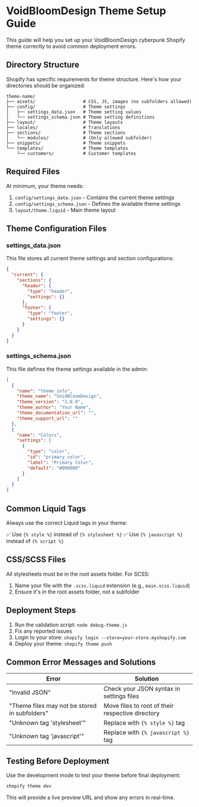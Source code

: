 # VoidBloomDesign Theme Setup Guide

This guide will help you set up your VoidBloomDesign cyberpunk Shopify theme correctly to avoid common deployment errors.

## Directory Structure

Shopify has specific requirements for theme structure. Here's how your directories should be organized:

```
theme-name/
├── assets/                  # CSS, JS, images (no subfolders allowed)
├── config/                  # Theme settings
│   ├── settings_data.json   # Theme setting values
│   └── settings_schema.json # Theme setting definitions
├── layout/                  # Theme layouts
├── locales/                 # Translations
├── sections/                # Theme sections
│   └── modules/             # (Only allowed subfolder)
├── snippets/                # Theme snippets
└── templates/               # Theme templates
    └── customers/           # Customer templates
```

## Required Files

At minimum, your theme needs:

1. `config/settings_data.json` - Contains the current theme settings
2. `config/settings_schema.json` - Defines the available theme settings
3. `layout/theme.liquid` - Main theme layout

## Theme Configuration Files

### settings_data.json

This file stores all current theme settings and section configurations:

```json
{
  "current": {
    "sections": {
      "header": {
        "type": "header",
        "settings": {}
      },
      "footer": {
        "type": "footer",
        "settings": {}
      }
    }
  }
}
```

### settings_schema.json

This file defines the theme settings available in the admin:

```json
[
  {
    "name": "theme_info",
    "theme_name": "VoidBloomDesign",
    "theme_version": "1.0.0",
    "theme_author": "Your Name",
    "theme_documentation_url": "",
    "theme_support_url": ""
  },
  {
    "name": "Colors",
    "settings": [
      {
        "type": "color",
        "id": "primary_color",
        "label": "Primary Color",
        "default": "#000000"
      }
    ]
  }
]
```

## Common Liquid Tags

Always use the correct Liquid tags in your theme:

✅ Use `{% style %}` instead of `{% stylesheet %}`
✅ Use `{% javascript %}` instead of `{% script %}`

## CSS/SCSS Files

All stylesheets must be in the root assets folder. For SCSS:

1. Name your file with the `.scss.liquid` extension (e.g., `main.scss.liquid`)
2. Ensure it's in the root assets folder, not a subfolder

## Deployment Steps

1. Run the validation script: `node debug-theme.js`
2. Fix any reported issues
3. Login to your store: `shopify login --store=your-store.myshopify.com`
4. Deploy your theme: `shopify theme push`

## Common Error Messages and Solutions

| Error | Solution |
|-------|----------|
| "Invalid JSON" | Check your JSON syntax in settings files |
| "Theme files may not be stored in subfolders" | Move files to root of their respective directory |
| "Unknown tag 'stylesheet'" | Replace with `{% style %}` tag |
| "Unknown tag 'javascript'" | Replace with `{% javascript %}` tag |

## Testing Before Deployment

Use the development mode to test your theme before final deployment:

```bash
shopify theme dev
```

This will provide a live preview URL and show any errors in real-time.
